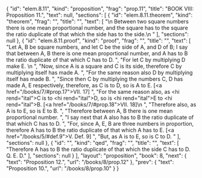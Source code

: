 {
  "id": "elem.8.11",
  "kind": "proposition",
  "frag": "prop.11",
  "title": "BOOK VIII: Proposition 11.",
  "text": null,
  "sections": [
    {
      "id": "elem.8.11.theorem",
      "kind": "theorem",
      "frag": "",
      "title": "",
      "text": [
        "\n       Between two square numbers there is one mean proportional number, and the square has to the square the ratio duplicate of that which the side has to the side.\n      "
      ],
      "sections": null
    },
    {
      "id": "elem.8.11.proof",
      "kind": "proof",
      "frag": "",
      "title": "",
      "text": [
        "Let A, B be square numbers, and let C be the side of A, and D of B; I say that between A, B there is one mean proportional number, and A has to B the ratio duplicate of that which C has to D. ",
        "For let C by multiplying D make E. \n      ",
        "Now, since A is a square and C is its side, therefore C by multiplying itself has made A. ",
        "For the same reason also D by multiplying itself has made B. ",
        "Since then C by multiplying the numbers C, D has made A, E respectively, therefore, as C is to D, so is A to E. [<a href=\"/books/7/#prop.17\">VII. 17</a>] ",
        "For the same reason also, as <hi rend=\"ital\">C</hi> is to <hi rend=\"ital\">D</hi>, so is <hi rend=\"ital\">E</hi> to <hi rend=\"ital\">B</hi>. [<a href=\"/books/7/#prop.18\">VII. 18</a>]\n      ",
        "Therefore also, as A is to E, so is E to B. ",
        "Therefore between A, B there is one mean proportional number. ",
        "I say next that A also has to B the ratio duplicate of that which C has to D. ",
        "For, since A, E, B are three numbers in proportion, therefore A has to B the ratio duplicate of that which A has to E. [<a href=\"/books/5/#def.9\">V. Def. 9</a>] ",
        "But, as A is to E, so is C to D. "
      ],
      "sections": null
    },
    {
      "id": "",
      "kind": "qed",
      "frag": "",
      "title": "",
      "text": [
        "Therefore A has to B the ratio duplicate of that which the side C has to D. Q. E. D."
      ],
      "sections": null
    }
  ],
  "layout": "proposition",
  "book": 8,
  "next": {
    "text": "Proposition 12.",
    "url": "/books/8/prop.12"
  },
  "prev": {
    "text": "Proposition 10.",
    "url": "/books/8/prop.10"
  }
}
